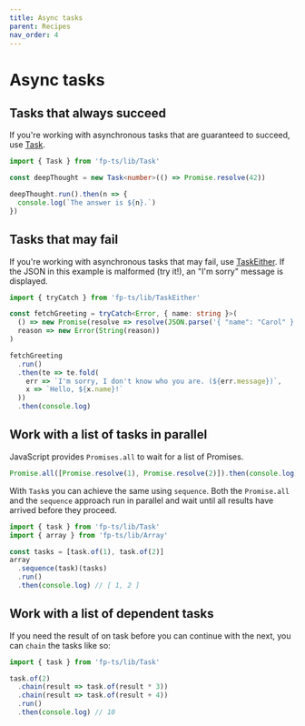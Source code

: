```yaml
---
title: Async tasks
parent: Recipes
nav_order: 4
---
```


# Async tasks

## Tasks that always succeed

If you're working with asynchronous tasks that are guaranteed to succeed, use [Task](../modules/Task.ts).

```ts
import { Task } from 'fp-ts/lib/Task'

const deepThought = new Task<number>(() => Promise.resolve(42))

deepThought.run().then(n => {
  console.log(`The answer is ${n}.`)
})
```

## Tasks that may fail

If you're working with asynchronous tasks that may fail, use [TaskEither](../modules/TaskEither.ts). If the JSON in this example is malformed (try it!), an "I'm sorry" message is displayed.

```ts
import { tryCatch } from 'fp-ts/lib/TaskEither'

const fetchGreeting = tryCatch<Error, { name: string }>(
  () => new Promise(resolve => resolve(JSON.parse('{ "name": "Carol" }'))),
  reason => new Error(String(reason))
)

fetchGreeting
  .run()
  .then(te => te.fold(
    err => `I'm sorry, I don't know who you are. (${err.message})`,
    x => `Hello, ${x.name}!`
  ))
  .then(console.log)
```

## Work with a list of tasks in parallel

JavaScript provides `Promises.all` to wait for a list of Promises.

```ts
Promise.all([Promise.resolve(1), Promise.resolve(2)]).then(console.log) // [1, 2]
```

With `Task`s you can achieve the same using `sequence`. Both the `Promise.all` and the `sequence` approach run in parallel and wait until all results have arrived before they proceed.

```ts
import { task } from 'fp-ts/lib/Task'
import { array } from 'fp-ts/lib/Array'

const tasks = [task.of(1), task.of(2)]
array
  .sequence(task)(tasks)
  .run()
  .then(console.log) // [ 1, 2 ]
```

## Work with a list of dependent tasks

If you need the result of on task before you can continue with the next, you can `chain` the tasks like so:

```ts
import { task } from 'fp-ts/lib/Task'

task.of(2)
  .chain(result => task.of(result * 3))
  .chain(result => task.of(result + 4))
  .run()
  .then(console.log) // 10
```
